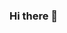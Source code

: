 ### Hi there 👋

<!--
**clsedu/clsedu** is a ✨ _special_ ✨ repository because its `README.md` (this file) appears on your GitHub profile.

## Fala Dev

- 🔭 I’m currently working on ...
- 🌱 I’m currently learning ...
- 👯 I’m looking to collaborate on ...
- 🤔 I’m looking for help with ...
- 💬 Ask me about ...
- 📫 How to reach me: ...
- 😄 Pronouns: ...
- ⚡ Fun fact: ...
-->
